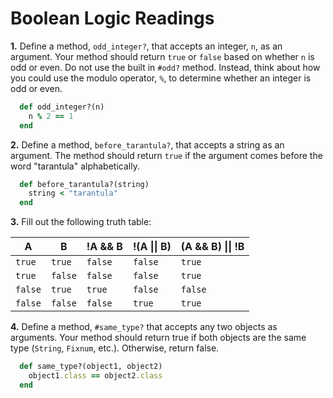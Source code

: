 # Boolean Logic Readings

**1.** Define a method, `odd_integer?`, that accepts an integer, `n`, as an argument. Your method should return `true` or `false` based on whether `n` is odd or even. Do not use the built in `#odd?` method. Instead, think about how you could use the modulo operator, `%`, to determine whether an integer is odd or even.

  ```ruby
    def odd_integer?(n)
      n % 2 == 1
    end
  ```

**2.** Define a method, `before_tarantula?`, that accepts a string as an argument. The method should return `true` if the argument comes before the word "tarantula" alphabetically.

  ```ruby
    def before_tarantula?(string)
      string < "tarantula"
    end
  ```

**3.** Fill out the following truth table:

A      | B     | !A && B    | !(A &#124;&#124; B) | (A && B) &#124;&#124; !B
-------|-------|------------|---------------------|--------------------|
`true` |`true` | `false`    | `false`             | `true`
`true` |`false`| `false`    | `false`             | `true`
`false`|`true` | `true`     | `false`             | `false`
`false`|`false`| `false`    | `true`              | `true`


**4.** Define a method, `#same_type?` that accepts any two objects as arguments. Your method should return true if both objects are the same type (`String`, `Fixnum`, etc.). Otherwise, return false.

  ```ruby
    def same_type?(object1, object2)
      object1.class == object2.class
    end
  ```

